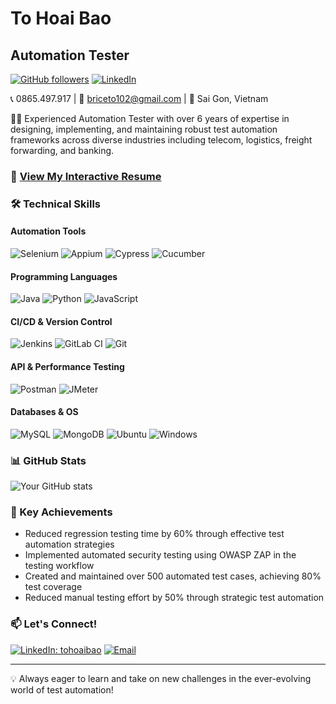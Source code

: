 # To Hoai Bao
## Automation Tester

[![GitHub followers](https://img.shields.io/github/followers/tohoaibao?style=social)](https://github.com/tohoaibao)
[![LinkedIn](https://img.shields.io/badge/-LinkedIn-0077B5?style=flat-square&logo=linkedin&logoColor=white)](https://www.linkedin.com/in/tohoaibao/)

📞 0865.497.917 | 📧 briceto102@gmail.com | 📍 Sai Gon, Vietnam

👨‍💻 Experienced Automation Tester with over 6 years of expertise in designing, implementing, and maintaining robust test automation frameworks across diverse industries including telecom, logistics, freight forwarding, and banking.

### 🌟 [View My Interactive Resume](https://my-resume-ashy-six.vercel.app)

### 🛠 Technical Skills

#### Automation Tools
![Selenium](https://img.shields.io/badge/-Selenium-43B02A?style=flat-square&logo=selenium&logoColor=white)
![Appium](https://img.shields.io/badge/-Appium-663399?style=flat-square&logo=appium&logoColor=white)
![Cypress](https://img.shields.io/badge/-Cypress-17202C?style=flat-square&logo=cypress&logoColor=white)
![Cucumber](https://img.shields.io/badge/-Cucumber-23D96C?style=flat-square&logo=cucumber&logoColor=white)

#### Programming Languages
![Java](https://img.shields.io/badge/-Java-007396?style=flat-square&logo=java&logoColor=white)
![Python](https://img.shields.io/badge/-Python-3776AB?style=flat-square&logo=python&logoColor=white)
![JavaScript](https://img.shields.io/badge/-JavaScript-F7DF1E?style=flat-square&logo=javascript&logoColor=black)

#### CI/CD & Version Control
![Jenkins](https://img.shields.io/badge/-Jenkins-D24939?style=flat-square&logo=jenkins&logoColor=white)
![GitLab CI](https://img.shields.io/badge/-GitLab%20CI-FCA121?style=flat-square&logo=gitlab&logoColor=white)
![Git](https://img.shields.io/badge/-Git-F05032?style=flat-square&logo=git&logoColor=white)

#### API & Performance Testing
![Postman](https://img.shields.io/badge/-Postman-FF6C37?style=flat-square&logo=postman&logoColor=white)
![JMeter](https://img.shields.io/badge/-JMeter-D22128?style=flat-square&logo=apache-jmeter&logoColor=white)

#### Databases & OS
![MySQL](https://img.shields.io/badge/-MySQL-4479A1?style=flat-square&logo=mysql&logoColor=white)
![MongoDB](https://img.shields.io/badge/-MongoDB-47A248?style=flat-square&logo=mongodb&logoColor=white)
![Ubuntu](https://img.shields.io/badge/-Ubuntu-E95420?style=flat-square&logo=ubuntu&logoColor=white)
![Windows](https://img.shields.io/badge/-Windows-0078D6?style=flat-square&logo=windows&logoColor=white)

### 📊 GitHub Stats

![Your GitHub stats](https://github-readme-stats.vercel.app/api?username=tohoaibao&show_icons=true&theme=radical)

### 🌟 Key Achievements

- Reduced regression testing time by 60% through effective test automation strategies
- Implemented automated security testing using OWASP ZAP in the testing workflow
- Created and maintained over 500 automated test cases, achieving 80% test coverage
- Reduced manual testing effort by 50% through strategic test automation

### 📫 Let's Connect!

[![LinkedIn: tohoaibao](https://img.shields.io/badge/-To%20Hoai%20Bao-blue?style=flat-square&logo=Linkedin&logoColor=white&link=https://www.linkedin.com/in/tohoaibao/)](https://www.linkedin.com/in/tohoaibao/)
[![Email](https://img.shields.io/badge/-Email-D14836?style=flat-square&logo=gmail&logoColor=white&link=mailto:briceto102@gmail.com)](mailto:briceto102@gmail.com)

---

💡 Always eager to learn and take on new challenges in the ever-evolving world of test automation!
